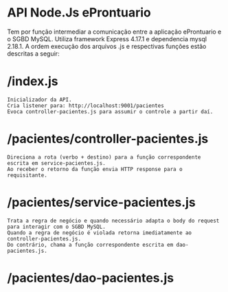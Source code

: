 # API Node.Js eProntuario

Tem por função intermediar a comunicação entre a aplicação eProntuario e o SGBD MySQL.
Utiliza framework Express 4.17.1 e dependencia mysql 2.18.1.
A ordem execução dos arquivos .js e respectivas funções estão descritas a seguir:

# /index.js
```
Inicializador da API. 
Cria listener para: http://localhost:9001/pacientes
Evoca controller-pacientes.js para assumir o controle a partir daí.
```

# /pacientes/controller-pacientes.js
```
Direciona a rota (verbo + destino) para a função correspondente escrita em service-pacientes.js.
Ao receber o retorno da função envia HTTP response para o requisitante.
```

# /pacientes/service-pacientes.js
```
Trata a regra de negócio e quando necessário adapta o body do request para interagir com o SGBD MySQL.
Quando a regra de negócio é violada retorna imediatamente ao controller-pacientes.js. 
Do contrário, chama a função correspondente escrita em dao-pacientes.js.
```

# /pacientes/dao-pacientes.js
```

```
